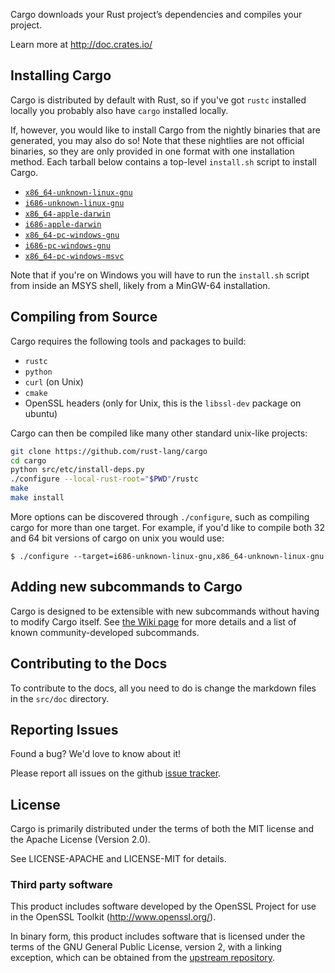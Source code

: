 Cargo downloads your Rust project’s dependencies and compiles your project.

Learn more at http://doc.crates.io/

## Installing Cargo

Cargo is distributed by default with Rust, so if you've got `rustc` installed
locally you probably also have `cargo` installed locally.

If, however, you would like to install Cargo from the nightly binaries that are
generated, you may also do so! Note that these nightlies are not official
binaries, so they are only provided in one format with one installation method.
Each tarball below contains a top-level `install.sh` script to install Cargo.

* [`x86_64-unknown-linux-gnu`](https://static.rust-lang.org/cargo-dist/cargo-nightly-x86_64-unknown-linux-gnu.tar.gz)
* [`i686-unknown-linux-gnu`](https://static.rust-lang.org/cargo-dist/cargo-nightly-i686-unknown-linux-gnu.tar.gz)
* [`x86_64-apple-darwin`](https://static.rust-lang.org/cargo-dist/cargo-nightly-x86_64-apple-darwin.tar.gz)
* [`i686-apple-darwin`](https://static.rust-lang.org/cargo-dist/cargo-nightly-i686-apple-darwin.tar.gz)
* [`x86_64-pc-windows-gnu`](https://static.rust-lang.org/cargo-dist/cargo-nightly-x86_64-pc-windows-gnu.tar.gz)
* [`i686-pc-windows-gnu`](https://static.rust-lang.org/cargo-dist/cargo-nightly-i686-pc-windows-gnu.tar.gz)
* [`x86_64-pc-windows-msvc`](https://static.rust-lang.org/cargo-dist/cargo-nightly-x86_64-pc-windows-msvc.tar.gz)

Note that if you're on Windows you will have to run the `install.sh` script from
inside an MSYS shell, likely from a MinGW-64 installation.

## Compiling from Source

Cargo requires the following tools and packages to build:

* `rustc`
* `python`
* `curl` (on Unix)
* `cmake`
* OpenSSL headers (only for Unix, this is the `libssl-dev` package on ubuntu)

Cargo can then be compiled like many other standard unix-like projects:

```sh
git clone https://github.com/rust-lang/cargo
cd cargo
python src/etc/install-deps.py
./configure --local-rust-root="$PWD"/rustc
make
make install
```

More options can be discovered through `./configure`, such as compiling cargo
for more than one target. For example, if you'd like to compile both 32 and 64
bit versions of cargo on unix you would use:

```
$ ./configure --target=i686-unknown-linux-gnu,x86_64-unknown-linux-gnu
```

## Adding new subcommands to Cargo

Cargo is designed to be extensible with new subcommands without having to modify
Cargo itself. See [the Wiki page][third-party-subcommands] for more details and
a list of known community-developed subcommands.

[third-party-subcommands]: https://github.com/rust-lang/cargo/wiki/Third-party-cargo-subcommands

## Contributing to the Docs

To contribute to the docs, all you need to do is change the markdown files in
the `src/doc` directory.

## Reporting Issues

Found a bug? We'd love to know about it!

Please report all issues on the github [issue tracker][issues].

[issues]: https://github.com/rust-lang/cargo/issues

## License

Cargo is primarily distributed under the terms of both the MIT license
and the Apache License (Version 2.0).

See LICENSE-APACHE and LICENSE-MIT for details.

### Third party software

This product includes software developed by the OpenSSL Project
for use in the OpenSSL Toolkit (http://www.openssl.org/).

In binary form, this product includes software that is licensed under the
terms of the GNU General Public License, version 2, with a linking exception,
which can be obtained from the [upstream repository][1].

[1]: https://github.com/libgit2/libgit2


